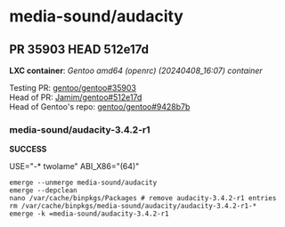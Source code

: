 # media-sound/audacity

## PR 35903 HEAD 512e17d

__LXC container__: _Gentoo amd64 (openrc) (20240408_16:07) container_

Testing PR: [gentoo/gentoo#35903](https://github.com/gentoo/gentoo/pull/35903)  
Head of PR: [Jamim/gentoo#512e17d](https://github.com/Jamim/gentoo/tree/512e17d21024862b7e2f58025fe72354863ee345)  
Head of Gentoo's repo: [gentoo/gentoo#9428b7b](https://github.com/gentoo/gentoo/tree/9428b7b54576cfaa84da562e1148a804acd6cc30)

### media-sound/audacity-3.4.2-r1

__SUCCESS__

USE="-* twolame" ABI_X86="(64)"

```
emerge --unmerge media-sound/audacity
emerge --depclean
nano /var/cache/binpkgs/Packages # remove audacity-3.4.2-r1 entries
rm /var/cache/binpkgs/media-sound/audacity/audacity-3.4.2-r1-*
emerge -k =media-sound/audacity-3.4.2-r1
```
